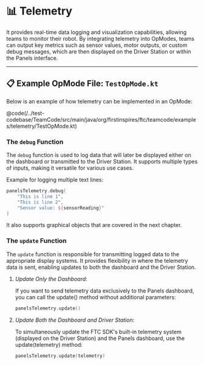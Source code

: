 # 📊 Telemetry
It provides real-time data logging and visualization capabilities, allowing teams to monitor their robot. By integrating telemetry into OpModes, teams can output key metrics such as sensor values, motor outputs, or custom debug messages, which are then displayed on the Driver Station or within the Panels interface.

---

## 📋 Example OpMode File: `TestOpMode.kt`
Below is an example of how telemetry can be implemented in an OpMode:

@code(/../test-codebase/TeamCode/src/main/java/org/firstinspires/ftc/teamcode/examples/telemetry/TestOpMode.kt)

### The `debug` Function
The `debug` function is used to log data that will later be displayed either on the dashboard or transmitted to the Driver Station. It supports multiple types of inputs, making it versatile for various use cases.

Example for logging multiple text lines:
```kotlin
panelsTelemetry.debug(
    "This is line 1",
    "This is line 2",
    "Sensor value: ${sensorReading}"
)
```

It also supports graphical objects that are covered in the next chapter.

### The `update` Function 
The `update` function is responsible for transmitting logged data to the appropriate display systems. It provides flexibility in where the telemetry data is sent, enabling updates to both the dashboard and the Driver Station.
1. *Update Only the Dashboard*: 
   
    If you want to send telemetry data exclusively to the Panels dashboard, you can call the update() method without additional parameters:
    ```kotlin
    panelsTelemetry.update()
    ```
2. *Update Both the Dashboard and Driver Station*: 
   
    To simultaneously update the FTC SDK's built-in telemetry system (displayed on the Driver Station) and the Panels dashboard, use the update(telemetry) method:
    ```kotlin
    panelsTelemetry.update(telemetry)
    ```